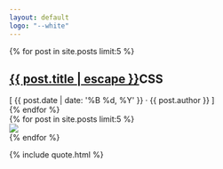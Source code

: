 ```yaml
---
layout: default
logo: "--white"
---
```


<main class="c-home-carousel">
    <div class="c-home-carousel-left">
        <div class="c-home-carousel-left-text-wrapper">
            {% for post in site.posts limit:5 %}
              <div class="c-home-carousel-text"> 
                  <h2><a href="{{ post.url | relative_url }}"><span>{{ post.title | escape }}</span></a><span class="c-home-carousel-text-category">CSS</span></h2>
                  <div class="c-home-carousel-text-author">
                      <!-- <span>Written </span> -->
                      <span>[ {{ post.date | date: '%B %d, %Y' }} · {{ post.author }} ]</span>
                  </div>
              </div>
            {% endfor %}
        </div>
    </div>
    <div class="c-home-carousel-right">
        <div class="c-home-carousel-right-image-wrapper">
            {% for post in site.posts limit:5 %}
              <div class="c-home-carousel-right-image" style="background:{{ post.color }};">
                  <a href="{{ post.url | relative_url }}"><img src="/assets/img/{{ post.image }}.png"></a>
              </div>
            {% endfor %}
        </div>
    </div>
</main>

{% include quote.html %}

<script type="text/javascript">

  // const textCarousel = {
  //     className : 'c-home-carousel-text',
  //     fullClassName : '.c-home-carousel-text',
  //     translateA : -100,
  //     translateB : 0,
  //     wrapper: '.c-home-carousel-left-text-wrapper'
  // }

  // const imageCarousel = {
  //     className : 'c-home-carousel-right-image',
  //     fullClassName : '.c-home-carousel-right-image',
  //     translateA : 100,
  //     translateB : 0,
  //     wrapper: '.c-home-carousel-right-image-wrapper'
  // }

  // function loopCarouselNodes(x){
  //     let textContainer = document.querySelector(x.wrapper);
  //     let elem = document.createElement('div');
  //     elem.setAttribute("class", x.className );
  //     let textNode = textContainer.firstElementChild;
  //     let textNodeInner = textContainer.firstElementChild.innerHTML;
  //     textContainer.appendChild(elem);
  //     elem.innerHTML = textNodeInner;

  //     setTimeout(function(){
  //         textContainer.removeChild(textNode);
  //     }, 2000)
  // }

  // function translateCarouselNodes(carouselObject){ 
  //     let textCarouselNodes = document.querySelectorAll(carouselObject.fullClassName);
  //     textCarouselNodes[0].style.transform = "translateY(" + carouselObject.translateA + "%)";
  //     textCarouselNodes[1].style.transform = "translateY(" + carouselObject.translateB + "%)";
  //     loopCarouselNodes(carouselObject);
  // }

  //  setInterval(function(){
  //     translateCarouselNodes(textCarousel);
  //     translateCarouselNodes(imageCarousel);
  //  }, 5000);

</script>
